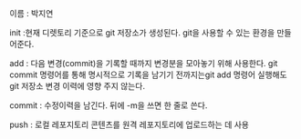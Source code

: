 이름 : 박지연

init :현재 디렛토리 기준으로 git 저장소가 생성된다.  git을 사용할 수 있는 환경을 만들어준다. 


add : 다음 변경(commit)을 기록할 때까지 변경분을 모아놓기 위해 사용한다.
git commit 명령어를 통해 명시적으로 기록을 남기기 전까지는git add 명령어 실행해도 git 저장소 변경 이력에 영향 주지 않는다.


commit : 수정이력을 남긴다. 뒤에 -m을 쓰면 한 줄로 쓴다.


push : 로컬 레포지토리 콘텐츠를 원격 레포지토리에 업로드하는 데 사용
